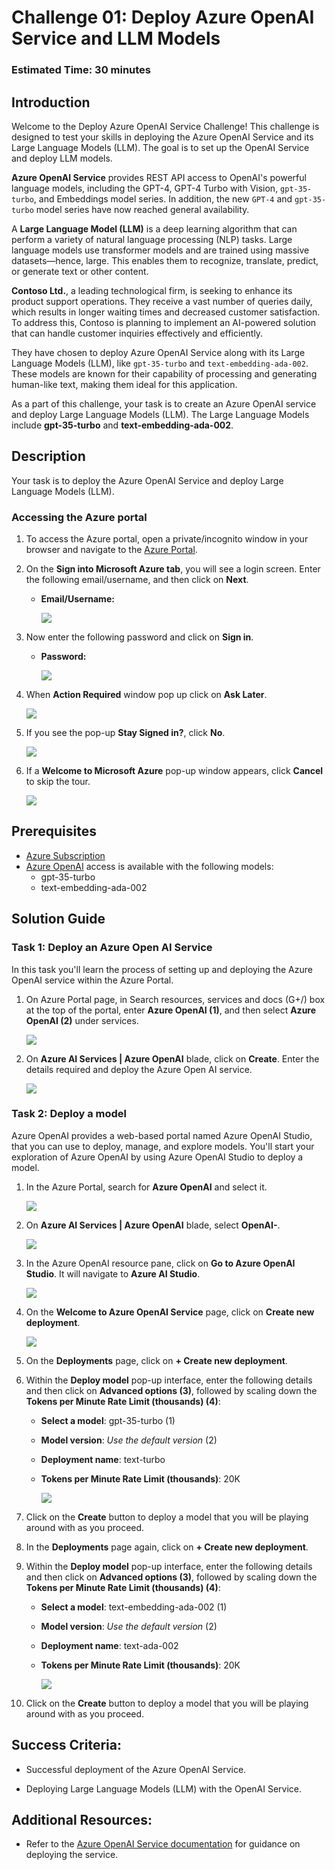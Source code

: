 # Challenge 01: Deploy Azure OpenAI Service and LLM Models
### Estimated Time: 30 minutes
## Introduction

Welcome to the Deploy Azure OpenAI Service Challenge! This challenge is designed to test your skills in deploying the Azure OpenAI Service and its Large Language Models (LLM). The goal is to set up the OpenAI Service and deploy LLM models.

**Azure OpenAI Service** provides REST API access to OpenAI's powerful language models, including the GPT-4, GPT-4 Turbo with Vision, `gpt-35-turbo`, and Embeddings model series. In addition, the new `GPT-4` and `gpt-35-turbo` model series have now reached general availability.

A **Large Language Model (LLM)** is a deep learning algorithm that can perform a variety of natural language processing (NLP) tasks. Large language models use transformer models and are trained using massive datasets—hence, large. This enables them to recognize, translate, predict, or generate text or other content.

**Contoso Ltd.**, a leading technological firm, is seeking to enhance its product support operations. They receive a vast number of queries daily, which results in longer waiting times and decreased customer satisfaction. To address this, Contoso is planning to implement an AI-powered solution that can handle customer inquiries effectively and efficiently.

They have chosen to deploy Azure OpenAI Service along with its Large Language Models (LLM), like `gpt-35-turbo` and `text-embedding-ada-002`. These models are known for their capability of processing and generating human-like text, making them ideal for this application.

As a part of this challenge, your task is to create an Azure OpenAI service and deploy Large Language Models (LLM). The Large Language Models include **gpt-35-turbo** and **text-embedding-ada-002**.

## Description

Your task is to deploy the Azure OpenAI Service and deploy Large Language Models (LLM).

### Accessing the Azure portal

1. To access the Azure portal, open a private/incognito window in your browser and navigate to the [Azure Portal](https://portal.azure.com/).

1. On the **Sign into Microsoft Azure tab**, you will see a login screen. Enter the following email/username, and then click on **Next**.

   - **Email/Username:** <inject key="AzureAdUserEmail"></inject>

     ![](../media/Active-image1.png)

1. Now enter the following password and click on **Sign in**.

   - **Password:** <inject key="AzureAdUserPassword"></inject>

      ![](../media/Active-image2.png)

1. When **Action Required** window pop up click on **Ask Later**.

    ![](../media/Active-image3.png)
   
1. If you see the pop-up **Stay Signed in?**, click **No**.

    ![](../media/Active-image4.png)

1. If a **Welcome to Microsoft Azure** pop-up window appears, click **Cancel** to skip the tour.

    ![](../media/Active-image5.png)

## Prerequisites

- [Azure Subscription](https://azure.microsoft.com/en-us/free/)
- [Azure OpenAI](https://aka.ms/oai/access) access is available with the following models:
  - gpt-35-turbo
  - text-embedding-ada-002

## Solution Guide

### Task 1: Deploy an Azure Open AI Service

In this task you'll learn the process of setting up and deploying the Azure OpenAI service within the Azure Portal.

1. On Azure Portal page, in Search resources, services and docs (G+/) box at the top of the portal, enter **Azure OpenAI (1)**, and then select **Azure OpenAI (2)** under services.

    ![](../media/Active-image6.png)

2. On **Azure AI Services | Azure OpenAI** blade, click on **Create**. Enter the details required and deploy the Azure Open AI service.

   ![](../media/challenge01.jpg)

### Task 2: Deploy a model

Azure OpenAI provides a web-based portal named Azure OpenAI Studio, that you can use to deploy, manage, and explore models. You'll start your exploration of Azure OpenAI by using Azure OpenAI Studio to deploy a model.

1. In the Azure Portal, search for **Azure OpenAI** and select it.

    ![](../media/azure-openai-1-new.png)

2. On **Azure AI Services | Azure OpenAI** blade, select **OpenAI-<inject key="Deployment-id" enableCopy="false"></inject>**.

    ![](../media/challenge01.01.jpg)

3. In the Azure OpenAI resource pane, click on **Go to Azure OpenAI Studio**. It will navigate to **Azure AI Studio**.

   ![](../media/challenge01.02.jpg)

4. On the **Welcome to Azure OpenAI Service** page, click on **Create new deployment**.

   ![](../media/create-deployment.png)

5. On the **Deployments** page, click on **+ Create new deployment**.

6. Within the **Deploy model** pop-up interface, enter the following details and then click on **Advanced options (3)**, followed by scaling down the **Tokens per Minute Rate Limit (thousands) (4)**:
    - **Select a model**: gpt-35-turbo (1)
    - **Model version**: *Use the default version* (2)
    - **Deployment name**: text-turbo
    - **Tokens per Minute Rate Limit (thousands)**: 20K
  
         ![](../media/1-3.png)

7. Click on the **Create** button to deploy a model that you will be playing around with as you proceed.

8. In the **Deployments** page again, click on **+ Create new deployment**.

9. Within the **Deploy model** pop-up interface, enter the following details and then click on **Advanced options (3)**, followed by scaling down the **Tokens per Minute Rate Limit (thousands) (4)**:
    - **Select a model**: text-embedding-ada-002 (1)
    - **Model version**: *Use the default version* (2)
    - **Deployment name**: text-ada-002
    - **Tokens per Minute Rate Limit (thousands)**: 20K
  
         ![](../media/text-ada.png)

10. Click on the **Create** button to deploy a model that you will be playing around with as you proceed.

## Success Criteria:

- Successful deployment of the Azure OpenAI Service.

- Deploying Large Language Models (LLM) with the OpenAI Service.


## Additional Resources:

- Refer to the [Azure OpenAI Service documentation](https://learn.microsoft.com/en-us/azure/ai-services/openai/) for guidance on deploying the service.

